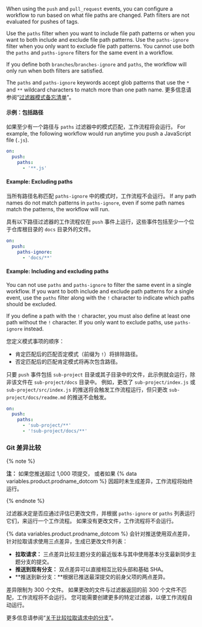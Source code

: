 
When using the `push` and `pull_request` events, you can configure a workflow to run based on what file paths are changed. Path filters are not evaluated for pushes of tags.

Use the `paths` filter when you want to include file path patterns or when you want to both include and exclude file path patterns. Use the `paths-ignore` filter when you only want to exclude file path patterns. You cannot use both the `paths` and `paths-ignore` filters for the same event in a workflow.

If you define both `branches`/`branches-ignore` and `paths`, the workflow will only run when both filters are satisfied.

The `paths` and `paths-ignore` keywords accept glob patterns that use the `*` and `**` wildcard characters to match more than one path name. 更多信息请参阅“[过滤器模式备忘清单](/actions/using-workflows/workflow-syntax-for-github-actions#filter-pattern-cheat-sheet)”。

#### 示例：包括路径

如果至少有一个路径与 `paths` 过滤器中的模式匹配，工作流程将会运行。 For example, the following workflow would run anytime you push a JavaScript file (`.js`).

```yaml
on:
  push:
    paths:
      - '**.js'
```

#### Example: Excluding paths

当所有路径名称匹配 `paths-ignore` 中的模式时，工作流程不会运行。 If any path names do not match patterns in `paths-ignore`, even if some path names match the patterns, the workflow will run.

具有以下路径过滤器的工作流程仅在 `push` 事件上运行，这些事件包括至少一个位于仓库根目录的 `docs` 目录外的文件。

```yaml
on:
  push:
    paths-ignore:
      - 'docs/**'
```

#### Example: Including and excluding paths

You can not use `paths` and `paths-ignore` to filter the same event in a single workflow. If you want to both include and exclude path patterns for a single event, use the `paths` filter along with the `!` character to indicate which paths should be excluded.

If you define a path with the `!` character, you must also define at least one path without the `!` character. If you only want to exclude paths, use `paths-ignore` instead.

您定义模式事项的顺序：

- 肯定匹配后的匹配否定模式（前缀为 `!`）将排除路径。
- 否定匹配后的匹配肯定模式将再次包含路径。

只要 `push` 事件包括 `sub-project` 目录或其子目录中的文件，此示例就会运行，除非该文件在 `sub-project/docs` 目录中。 例如，更改了 `sub-project/index.js` 或 `sub-project/src/index.js` 的推送将会触发工作流程运行，但只更改 `sub-project/docs/readme.md` 的推送不会触发。

```yaml
on:
  push:
    paths:
      - 'sub-project/**'
      - '!sub-project/docs/**'
```

### Git 差异比较

{% note %}

**注：** 如果您推送超过 1,000 项提交， 或者如果 {% data variables.product.prodname_dotcom %} 因超时未生成差异，工作流程将始终运行。

{% endnote %}

过滤器决定是否应通过评估已更改文件，并根据 `paths-ignore` or `paths` 列表运行它们，来运行一个工作流程。 如果没有更改文件，工作流程将不会运行。

{% data variables.product.prodname_dotcom %} 会针对推送使用双点差异，针对拉取请求使用三点差异，生成已更改文件列表：
- **拉取请求：** 三点差异比较主题分支的最近版本与其中使用基本分支最新同步主题分支的提交。
- **推送到现有分支：** 双点差异可以直接相互比较头部和基础 SHA。
- **推送到新分支：**根据已推送最深提交的前身父项的两点差异。

差异限制为 300 个文件。 如果更改的文件与过滤器返回的前 300 个文件不匹配，工作流程将不会运行。 您可能需要创建更多的特定过滤器，以便工作流程自动运行。

更多信息请参阅“[关于比较拉取请求中的分支](/pull-requests/collaborating-with-pull-requests/proposing-changes-to-your-work-with-pull-requests/about-comparing-branches-in-pull-requests)”。
